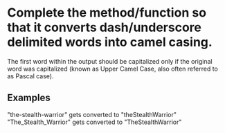 # Complete the method/function so that it converts dash/underscore delimited words into camel casing. 
 The first word within the output should be capitalized only if the original word was capitalized (known as Upper Camel Case, also often referred to as Pascal case).
 
## Examples

"the-stealth-warrior" gets converted to "theStealthWarrior"
"The_Stealth_Warrior" gets converted to "TheStealthWarrior"
